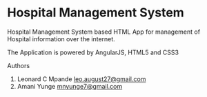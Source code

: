 Hospital Management System
===============================

Hospital Management System based HTML App for management of Hospital information
over the internet.

The Application is powered by AngularJS, HTML5 and CSS3

Authors
1. Leonard C Mpande <leo.august27@gmail.com>
2. Amani Yunge <mnyunge7@gmail.com>
